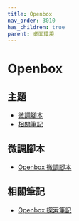 ```yaml
---
title: Openbox
nav_order: 3010
has_children: true
parent: 桌面環境
---
```



# Openbox


## 主題

* [微調腳本](#微調腳本)
* [相關筆記](#相關筆記)


## 微調腳本

*  [Openbox 微調腳本](https://github.com/samwhelp/lubuntu-adjustment/tree/main/prototype/main/lxqt-config/Main/asset/overlay/etc/skel/.config/openbox)



## 相關筆記

* [Openbox 探索筆記](https://samwhelp.github.io/note-about-openbox/)
